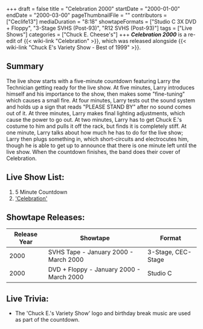 +++
draft = false
title = "Celebration 2000"
startDate = "2000-01-00"
endDate = "2000-03-00"
pageThumbnailFile = ""
contributors = ["Ceclife13"]
mediaDuration = "8:18"
showtapeFormats = ["Studio C 3X DVD + Floppy", "3-Stage SVHS (Post-93)", "R12 SVHS (Post-93)"]
tags = ["Live Shows"]
categories = ["Chuck E. Cheese's"]
+++
***Celebration 2000*** is a re-edit of {{< wiki-link "Celebration" >}}, which was released alongside {{< wiki-link "Chuck E's Variety Show - Best of 1999" >}}.

## Summary

The live show starts with a five-minute countdown featuring Larry the Technician getting ready for the live show. At five minutes, Larry introduces himself and his importance to the show, then makes some "fine-tuning" which causes a small fire. At four minutes, Larry tests out the sound system and holds up a sign that reads "PLEASE STAND BY" after no sound comes out of it. At three minutes, Larry makes final lighting adjustments, which cause the power to go out. At two minutes, Larry has to get Chuck E.'s costume to him and pulls it off the rack, but finds it is completely stiff. At one minute, Larry talks about how much he has to do for the live show; Larry then plugs something in, which short-circuits and electrocutes him, though he is able to get up to announce that there is one minute left until the live show. When the countdown finishes, the band does their cover of Celebration. 

## Live Show List:

1. 5 Minute Countdown
2. ['Celebration'](https://en.wikipedia.org/wiki/Celebration_(Kool_%26_the_Gang_song))

## Showtape Releases:

| Release Year | Showtape                             | Format            |
|--------------|--------------------------------------|-------------------|
| 2000         | SVHS Tape - January 2000 - March 2000 | 3-Stage, CEC-Stage |
| 2000         | DVD + Floppy - January 2000 - March 2000 | Studio C |

## Live Trivia:

- The 'Chuck E.'s Variety Show' logo and birthday break music are used as part of the countdown. 

